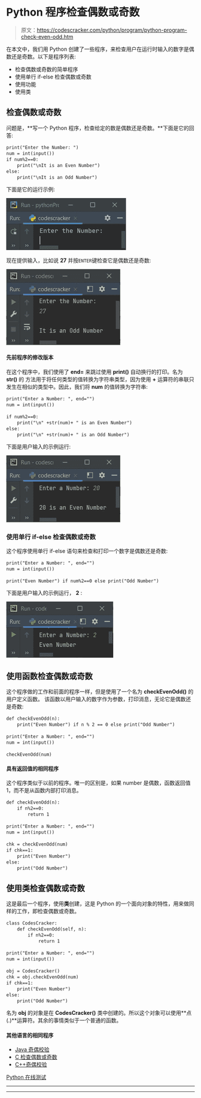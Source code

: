# Python 程序检查偶数或奇数

> 原文：<https://codescracker.com/python/program/python-program-check-even-odd.htm>

在本文中，我们用 Python 创建了一些程序，来检查用户在运行时输入的数字是偶数还是奇数。以下是程序列表:

*   检查偶数或奇数的简单程序
*   使用单行 if-else 检查偶数或奇数
*   使用功能
*   使用类

## 检查偶数或奇数

问题是，**写一个 Python 程序，检查给定的数是偶数还是奇数。**下面是它的回答:

```
print("Enter the Number: ")
num = int(input())
if num%2==0:
    print("\nIt is an Even Number")
else:
    print("\nIt is an Odd Number")
```

下面是它的运行示例:

![check even odd python](img/7f7c7aa62c90d7b37ede1ceb3c17c7b5.png)

现在提供输入，比如说 **27** 并按`ENTER`键检查它是偶数还是奇数:

![check odd even python](img/704478d8846ad48887379e05b43664d2.png)

#### 先前程序的修改版本

在这个程序中，我们使用了 **end=** 来跳过使用 **print()** 自动换行的打印。名为 **str()** 的 方法用于将任何类型的值转换为字符串类型，因为使用 **+** 运算符的串联只发生在相似的类型中。因此，我们将 **num** 的值转换为字符串:

```
print("Enter a Number: ", end="")
num = int(input())

if num%2==0:
    print("\n" +str(num)+ " is an Even Number")
else:
    print("\n" +str(num)+ " is an Odd Number")
```

下面是用户输入的示例运行:

![python check even odd program](img/7c08d145f5b2a32f9abec119bed6ab61.png)

### 使用单行 if-else 检查偶数或奇数

这个程序使用单行 if-else 语句来检查和打印一个数字是偶数还是奇数:

```
print("Enter a Number: ", end="")
num = int(input())

print("Even Number") if num%2==0 else print("Odd Number")
```

下面是用户输入的示例运行， **2** :

![python check even or odd](img/ceba8278e4e0c2f46bd093c7a25c057b.png)

## 使用函数检查偶数或奇数

这个程序做的工作和前面的程序一样，但是使用了一个名为 **checkEvenOdd()** 的用户定义函数。 该函数以用户输入的数字作为参数，打印消息，无论它是偶数还是奇数:

```
def checkEvenOdd(n):
    print("Even Number") if n % 2 == 0 else print("Odd Number")

print("Enter a Number: ", end="")
num = int(input())

checkEvenOdd(num)
```

#### 具有返回值的相同程序

这个程序类似于以前的程序。唯一的区别是，如果 number 是偶数，函数返回值 1，而不是从函数内部打印消息。

```
def checkEvenOdd(n):
    if n%2==0:
        return 1

print("Enter a Number: ", end="")
num = int(input())

chk = checkEvenOdd(num)
if chk==1:
    print("Even Number")
else:
    print("Odd Number")
```

## 使用类检查偶数或奇数

这是最后一个程序，使用**类**创建，这是 Python 的一个面向对象的特性，用来做同样的工作，即检查偶数或奇数。

```
class CodesCracker:
    def checkEvenOdd(self, n):
        if n%2==0:
            return 1

print("Enter a Number: ", end="")
num = int(input())

obj = CodesCracker()
chk = obj.checkEvenOdd(num)
if chk==1:
    print("Even Number")
else:
    print("Odd Number")
```

名为 **obj** 的对象是在 **CodesCracker()** 类中创建的。所以这个对象可以使用**点(.)**运算符。其余的事情类似于一个普通的函数。

#### 其他语言的相同程序

*   [Java 奇偶校验](/java/program/java-program-check-even-odd.htm)
*   [C 检查偶数或奇数](/c/program/c-program-check-even-odd.htm)
*   [C++奇偶校验](/cpp/program/cpp-program-check-even-odd.htm)

[Python 在线测试](/exam/showtest.php?subid=10)

* * *

* * *